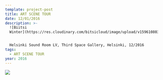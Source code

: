 ```yaml
---
template: project-post
title: ART SCENE TOUR
date: 12/01/2016
description: >-
  ![Biitsi
  Winter](https://res.cloudinary.com/bitsicloud/image/upload/v1596108035/bcloud/01.jpg)


  Helsinki Sound Room LV, Third Space Gallery, Helsinki, 12/2016
tags:
  - ART SCENE TOUR
year: 2016
---
```


<img src="https://res.cloudinary.com/bitsicloud/image/upload/v1596108033/bcloud/03.jpg" >
